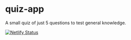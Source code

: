 # quiz-app
A small quiz of just 5 questions to test general knowledge.

[![Netlify Status](https://api.netlify.com/api/v1/badges/a33e4fe1-960b-41c0-b235-dfa1a1fb1e89/deploy-status)](https://app.netlify.com/sites/techly-quiz-app/deploys)
